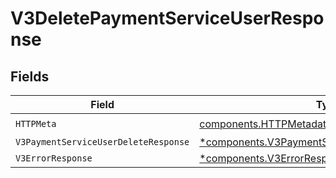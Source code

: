 # V3DeletePaymentServiceUserResponse


## Fields

| Field                                                                                                           | Type                                                                                                            | Required                                                                                                        | Description                                                                                                     |
| --------------------------------------------------------------------------------------------------------------- | --------------------------------------------------------------------------------------------------------------- | --------------------------------------------------------------------------------------------------------------- | --------------------------------------------------------------------------------------------------------------- |
| `HTTPMeta`                                                                                                      | [components.HTTPMetadata](../../models/components/httpmetadata.md)                                              | :heavy_check_mark:                                                                                              | N/A                                                                                                             |
| `V3PaymentServiceUserDeleteResponse`                                                                            | [*components.V3PaymentServiceUserDeleteResponse](../../models/components/v3paymentserviceuserdeleteresponse.md) | :heavy_minus_sign:                                                                                              | Accepted                                                                                                        |
| `V3ErrorResponse`                                                                                               | [*components.V3ErrorResponse](../../models/components/v3errorresponse.md)                                       | :heavy_minus_sign:                                                                                              | Error                                                                                                           |